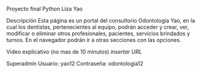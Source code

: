 Proyecto final Python
Liza Yao

Descripción
Esta página es un portal del consultorio Odontología Yao, en la cual los dentistas, pertenecientes al equipo, podrán acceder y crear, ver, modificar o eliminar otros profesionales, pacientes, servicios brindados y turnos.
En el navegador podrán ir a otras secciones con las opciones.

Video explicativo (no mas de 10 minutos)
*insertar URL*

Superadmin
Usuario: yao12
Contraseña: odontologia12
